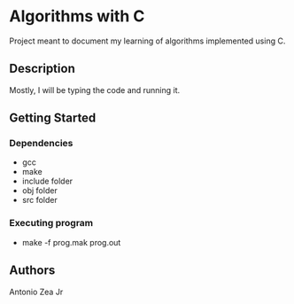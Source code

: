 # Algorithms with C

Project meant to document my learning of algorithms implemented using C.

## Description
Mostly, I will be typing the code and running it.
## Getting Started

### Dependencies

* gcc
* make
* include folder
* obj folder
* src folder

### Executing program
* make -f prog.mak prog.out

## Authors

Antonio Zea Jr